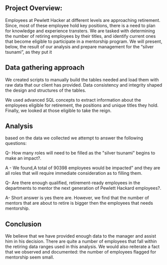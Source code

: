 ## Project Overview:

 Employees at Pewlett Hacker at different levels are approaching retirement. Since, most of these employee hold key positions, there is a need to plan for knowledge and experience transters. We are tasked with determining the number of retiring employees by their titles, and identify current ones that become eligible to participate in a mentorship program. We will present, below, the result of our analysis and prepare management for the “silver tsunami”, as they put it

## Data gathering approach

We created scripts to manually build the tables needed and load them with raw data that our client has provided. Data consistency and integrity shaped the design and structures of the tables.

We used advanced SQL concepts to extract information about the employees eligible for retirement, the positions and unique titles they hold. Finally, we looked at those eligible to take the reign.

## Analysis

based on the data we collected we attempt to answer the following questions: 

Q- How many roles will need to be filled as the "silver tsunami" begins to make an impact?. 

A - We found,A total of 90398 employees would be impacted" and they are all roles that will require immediate consideration as to filling them.


Q- Are there enough qualified, retirement-ready employees in the departments to mentor the next generation of Pewlett Hackard employees?.

A- Short answer is yes there are. However, we find that the number of mentors that are about to retire is bigger then the employees that needs mentorship.

## Conclusion

We believe that we have provided enough data to the manager and assist him in his decision. There are quite a number of employees that fall within the retiring data ranges used in this analysis. We would also reiterate a fact that we observed and documented: the number of employees flagged for mentorship seem small.
